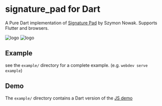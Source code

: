 # signature_pad for Dart

A Pure Dart implementation of [Signature Pad][signature-pad] by Szymon Nowak.
Supports Flutter and browsers.

![logo][image]
![logo][flutter-image]

## Example

see the `example/` directory for a complete example. (e.g. `webdev serve example`)

## Demo

The `example/` directory contains a Dart version of the [JS demo][demo]

[signature-pad]: https://github.com/szimek/signature_pad
[demo]: http://szimek.github.io/signature_pad/
[image]: https://raw.githubusercontent.com/johnpryan/signature-pad-dart/master/doc/signature_pad.png
[flutter-image]: https://github.com/apptreesoftware/signature-pad-dart/raw/master/doc/signature_pad_ios.png
